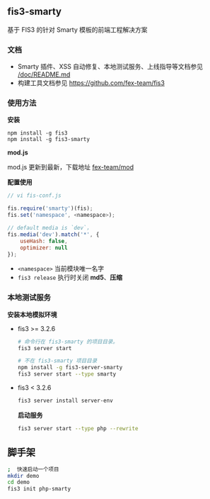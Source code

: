 ## fis3-smarty

基于 FIS3 的针对 Smarty 模板的前端工程解决方案

### 文档

- Smarty 插件、XSS 自动修复、本地测试服务、上线指导等文档参见 [/doc/README.md](doc/README.md)
- 构建工具文档参见 https://github.com/fex-team/fis3

### 使用方法

**安装**

```
npm install -g fis3
npm install -g fis3-smarty
```

**mod.js**

mod.js 更新到最新，下载地址 [fex-team/mod](https://github.com/fex-team/mod)

**配置使用**
```js
// vi fis-conf.js

fis.require('smarty')(fis);
fis.set('namespace', <namespace>);

// default media is `dev`，
fis.media('dev').match('*', {
    useHash: false,
    optimizer: null
});

```
- `<namespace>` 当前模块唯一名字
- `fis3 release` 执行时关闭 **md5**、**压缩**

### 本地测试服务

**安装本地模拟环境**
* fis3 >= 3.2.6
    
    ```bash
    # 命令行在 fis3-smarty 的项目目录。
    fis3 server start
    
    # 不在 fis3-smarty 项目目录
    npm install -g fis3-server-smarty
    fis3 server start --type smarty
    ```
* fis3 < 3.2.6

    ```bash
    fis3 server install server-env
    ```
    
    **启动服务**
    
    ```bash
    fis3 server start --type php --rewrite
    ```


## 脚手架

```bash
;  快速启动一个项目
mkdir demo
cd demo
fis3 init php-smarty
```
